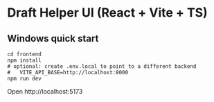 # Draft Helper UI (React + Vite + TS)

## Windows quick start
```
cd frontend
npm install
# optional: create .env.local to point to a different backend
#   VITE_API_BASE=http://localhost:8000
npm run dev
```
Open http://localhost:5173
